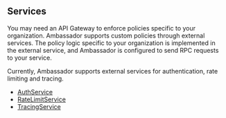 ## Services

You may need an API Gateway to enforce policies specific to your organization. Ambassador supports custom policies through external services. The policy logic specific to your organization is implemented in the external service, and Ambassador is configured to send RPC requests to your service.

Currently, Ambassador supports external services for authentication, rate limiting and tracing.

* [AuthService](auth-service.md)
* [RateLimitService](rate-limit-service.md)
* [TracingService](tracing-service.md)

